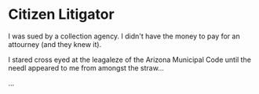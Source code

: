 ﻿# Citizen Litigator
I was sued by a collection agency. I didn't have the money to pay for an attourney (and they knew it).

I stared cross eyed at the leagaleze of the Arizona Municipal Code until the needl appeared to me from amongst the straw...

...